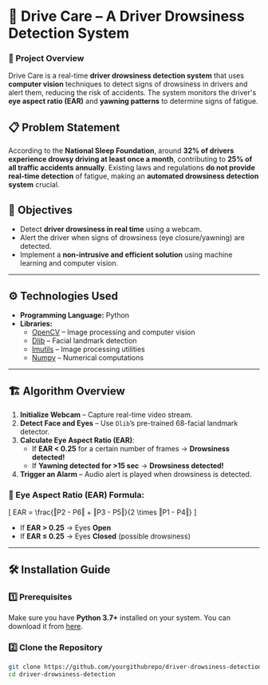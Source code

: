# 🚗 Drive Care – A Driver Drowsiness Detection System

### 📌 Project Overview
Drive Care is a real-time **driver drowsiness detection system** that uses **computer vision** techniques to detect signs of drowsiness in drivers and alert them, reducing the risk of accidents. The system monitors the driver's **eye aspect ratio (EAR)** and **yawning patterns** to determine signs of fatigue.

## 📋 Problem Statement
According to the **National Sleep Foundation**, around **32% of drivers experience drowsy driving at least once a month**, contributing to **25% of all traffic accidents annually**. Existing laws and regulations **do not provide real-time detection** of fatigue, making an **automated drowsiness detection system** crucial.

## 🎯 Objectives
- Detect **driver drowsiness in real time** using a webcam.
- Alert the driver when signs of drowsiness (eye closure/yawning) are detected.
- Implement a **non-intrusive and efficient solution** using machine learning and computer vision.

---

## ⚙️ Technologies Used
- **Programming Language:** Python
- **Libraries:**
  - [OpenCV](https://opencv.org/) – Image processing and computer vision
  - [Dlib](http://dlib.net/) – Facial landmark detection
  - [Imutils](https://pypi.org/project/imutils/) – Image processing utilities
  - [Numpy](https://numpy.org/) – Numerical computations

---

## 🏗️ Algorithm Overview

1. **Initialize Webcam** – Capture real-time video stream.
2. **Detect Face and Eyes** – Use `Dlib`’s pre-trained 68-facial landmark detector.
3. **Calculate Eye Aspect Ratio (EAR)**:
   - If **EAR < 0.25** for a certain number of frames → **Drowsiness detected!**
   - If **Yawning detected for >15 sec** → **Drowsiness detected!**
4. **Trigger an Alarm** – Audio alert is played when drowsiness is detected.

### 📌 Eye Aspect Ratio (EAR) Formula:
\[
EAR = \frac{‖P2 - P6‖ + ‖P3 - P5‖}{2 \times ‖P1 - P4‖}
\]
- If **EAR > 0.25** → Eyes **Open**
- If **EAR ≤ 0.25** → Eyes **Closed** (possible drowsiness)

---

## 🛠️ Installation Guide

### 1️⃣ Prerequisites
Make sure you have **Python 3.7+** installed on your system. You can download it from [here](https://www.python.org/downloads/).

### 2️⃣ Clone the Repository
```sh
git clone https://github.com/yourgithubrepo/driver-drowsiness-detection.git
cd driver-drowsiness-detection
